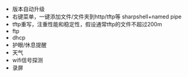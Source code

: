 - 版本自动升级
- 右键菜单，一键添加文件/文件夹到http/tftp等	sharpshell+named pipe
- tftp重写，注重性能和稳定性，假设通常tftp的文件不超过200m
- ftp
- dhcp
- 护眼/休息提醒
- 天气
- wifi信号探测	
- 录屏
